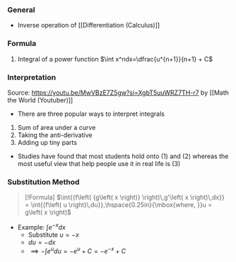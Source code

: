 ### General
- Inverse operation of [[Differentiation (Calculus)]]

### Formula
1. Integral of a power function $\int x^ndx=\dfrac{u^{n+1}}{n+1} + C$


### Interpretation 
Source: https://youtu.be/MwVBzE7Z5gw?si=XgbT5uuWRZ7TH-r7 by [[Math the World (Youtuber)]]
- There are three popular ways to interpret integrals
1. Sum of area under a curve
2. Taking the anti-derivative
3. Adding up tiny parts

- Studies have found that most students hold onto (1) and (2) whereas the most useful view that help people use it in real life is (3) 

### Substitution Method
> [!Formula] 
$\int{{f\left( {g\left( x \right)} \right)\,g'\left( x \right)\,dx}} = \int{{f\left( u \right)\,du}},\hspace{0.25in}{\mbox{where, }}u = g\left( x \right)$


- Example: $\int e^{-x}dx$
	- Substitute $u=-x$
	- $du=-dx$
	- $\implies -\int e^udu = -e^u + C=-e^{-x} +C$
